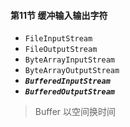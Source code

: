 #### 第11节 缓冲输入输出字符

- `FileInputStream`
- `FileOutputStream`
- `ByteArrayInputStream`
- `ByteArrayOutputStream`
- **_`BufferedInputStream`_**
- **_`BufferedOutputStream`_**

>Buffer 以空间换时间